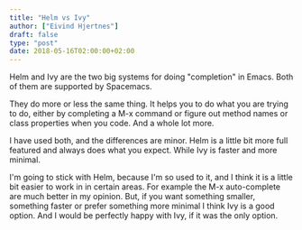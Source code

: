 ```yaml
---
title: "Helm vs Ivy"
author: ["Eivind Hjertnes"]
draft: false
type: "post"
date: 2018-05-16T02:00:00+02:00
---
```


Helm and Ivy are the two big systems for doing "completion" in Emacs.
Both of them are supported by Spacemacs.

They do more or less the same thing. It helps you to do what you are
trying to do, either by completing a M-x command or figure out method
names or class properties when you code. And a whole lot more.

I have used both, and the differences are minor. Helm is a little bit
more full featured and always does what you expect. While Ivy is faster
and more minimal.

I'm going to stick with Helm, because I'm so used to it, and I think it
is a little bit easier to work in in certain areas. For example the M-x
auto-complete are much better in my opinion. But, if you want something
smaller, something faster or prefer something more minimal I think Ivy
is a good option. And I would be perfectly happy with Ivy, if it was the
only option.
